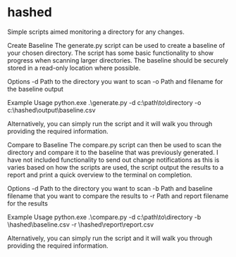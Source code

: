 # hashed
Simple scripts aimed monitoring a directory for any changes.

Create Baseline
The generate.py script can be used to create a baseline of your chosen directory. The script has some basic functionality to show progress when scanning larger directories. The baseline should be securely stored in a read-only location where possible.

Options
-d  Path to the directory you want to scan
-o  Path and filename for the baseline output

Example Usage
python.exe .\generate.py -d c:\path\to\directory -o c:\hashed\output\baseline.csv

Alternatively, you can simply run the script and it will walk you through providing the required information.

Compare to Baseline
The compare.py script can then be used to scan the directory and compare it to the baseline that was previously generated. I have not included functionality to send out change notifications as this is varies based on how the scripts are used, the script output the results to a report and print a quick overview to the terminal on completion.

Options
-d  Path to the directory you want to scan
-b  Path and baseline filename that you want to compare the results to
-r  Path and report filename for the results

Example Usage
python.exe .\compare.py -d c:\path\to\directory -b \\hashed\baseline.csv -r \\hashed\report\report.csv

Alternatively, you can simply run the script and it will walk you through providing the required information.
